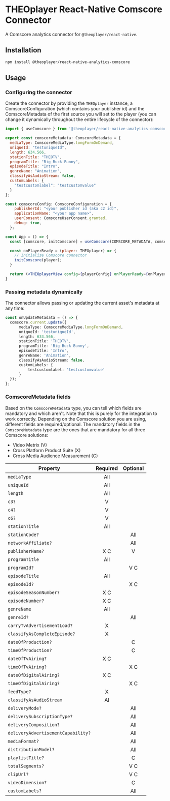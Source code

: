 # THEOplayer React-Native Comscore Connector

A Comscore analytics connector for `@theoplayer/react-native`.

## Installation

```sh
npm install @theoplayer/react-native-analytics-comscore
```

[//]: # 'npm install @theoplayer/react-native-analytics-comscore'

## Usage

### Configuring the connector

Create the connector by providing the `THEOplayer` instance, a ComscoreConfiguration (which contains your publisher id) and the ComscoreMetadata of the first source you will set to the player (you can change it dynamically throughout the entire lifecycle of the connector):

```jsx
import { useComscore } from '@theoplayer/react-native-analytics-comscore';

export const comscoreMetadata: ComscoreMetadata = {
  mediaType: ComscoreMediaType.longFormOnDemand,
  uniqueId: "testuniqueId",
  length: 634.566,
  stationTitle: "THEOTV",
  programTitle: "Big Buck Bunny",
  episodeTitle: "Intro",
  genreName: "Animation",
  classifyAsAudioStream: false,
  customLabels: {
    "testcustomlabel": "testcustomvalue"
  }
};

const comscoreConfig: ComscoreConfiguration = {
    publisherId: "<your publisher id (aka c2 id)",
    applicationName: "<your app name>",
    userConsent: ComscoreUserConsent.granted,
    debug: true,
  };

const App = () => {
  const [comscore, initComscore] = useComscore(COMSCORE_METADATA, comscoreConfig);

  const onPlayerReady = (player: THEOplayer) => {
    // Initialize Comscore connector
    initComscore(player);
  }

  return (<THEOplayerView config={playerConfig} onPlayerReady={onPlayerReady}/>);
}
```

### Passing metadata dynamically

The connector allows passing or updating the current asset's metadata at any time:

```typescript
const onUpdateMetadata = () => {
  comscore.current.update({
      mediaType: ComscoreMediaType.longFormOnDemand,
      uniqueId: 'testuniqueId',
      length: 634.566,
      stationTitle: 'THEOTV',
      programTitle: 'Big Buck Bunny',
      episodeTitle: 'Intro',
      genreName: 'Animation',
      classifyAsAudioStream: false,
      customLabels: {
          testcustomlabel: 'testcustomvalue'
      }
  });
};
```

### ComscoreMetadata fields

Based on the `ComscoreMetadata` type, you can tell which fields are mandatory and which aren't. Note that this is purely for the integration to work correctly. Depending on the Comscore solution you are using, different fields are required/optional. The mandatory fields in the `ComscoreMetadata` type are the ones that are mandatory for all three Comscore solutions:

-   Video Metrix (V)
-   Cross Platform Product Suite (X)
-   Cross Media Audience Measurement (C)

| Property                           | Required | Optional |
| ---------------------------------- | :------: | :------: |
| `mediaType`                        |   All    |          |
| `uniqueId`                         |   All    |          |
| `length`                           |   All    |          |
| `c3?`                              |    V     |          |
| `c4?`                              |    V     |          |
| `c6?`                              |    V     |          |
| `stationTitle`                     |   All    |          |
| `stationCode?`                     |          |   All    |
| `networkAffiliate?`                |          |   All    |
| `publisherName?`                   |   X C    |    V     |
| `programTitle`                     |   All    |          |
| `programId?`                       |          |   V C    |
| `episodeTitle`                     |   All    |          |
| `episodeId?`                       |          |   X C    |
| `episodeSeasonNumber?`             |   X C    |          |
| `episodeNumber?`                   |   X C    |          |
| `genreName`                        |   All    |          |
| `genreId?`                         |          |   All    |
| `carryTvAdvertisementLoad?`        |    X     |          |
| `classifyAsCompleteEpisode?`       |    X     |          |
| `dateOfProduction?`                |          |    C     |
| `timeOfProduction?`                |          |    C     |
| `dateOfTvAiring?`                  |   X C    |          |
| `timeOfTvAiring?`                  |          |   X C    |
| `dateOfDigitalAiring?`             |   X C    |          |
| `timeOfDigitalAiring?`             |          |   X C    |
| `feedType?`                        |    X     |          |
| `classifyAsAudioStream`            |    Al    |          |
| `deliveryMode?`                    |          |   All    |
| `deliverySubscriptionType?`        |          |   All    |
| `deliveryComposition?`             |          |   All    |
| `deliveryAdvertisementCapability?` |          |   All    |
| `mediaFormat?`                     |          |   All    |
| `distributionModel?`               |          |   All    |
| `playlistTitle?`                   |          |    C     |
| `totalSegments?`                   |          |   V C    |
| `clipUrl?`                         |          |   V C    |
| `videoDimension?`                  |          |    C     |
| `customLabels?`                    |          |   All    |
